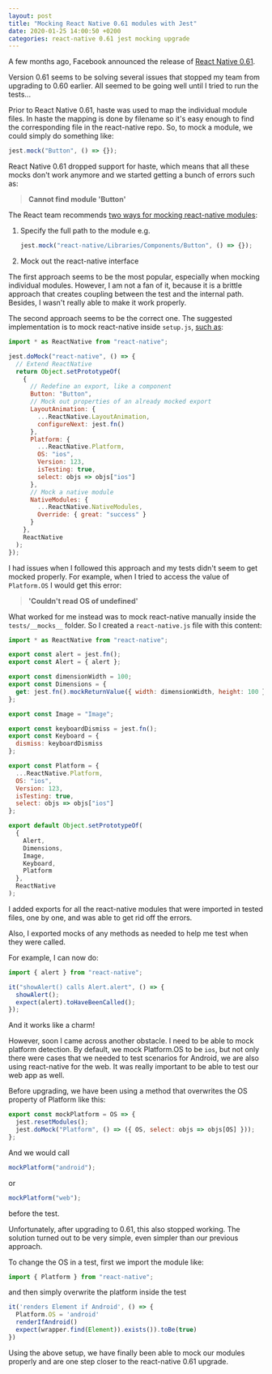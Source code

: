 ```yaml
---
layout: post
title: "Mocking React Native 0.61 modules with Jest"
date: 2020-01-25 14:00:50 +0200
categories: react-native 0.61 jest mocking upgrade
---
```


A few months ago, Facebook announced the release of [React Native 0.61](https://facebook.github.io/react-native/blog/2019/09/18/version-0.61).

Version 0.61 seems to be solving several issues that stopped my team from upgrading to 0.60 earlier. All seemed to be going well until I tried to run the tests...

Prior to React Native 0.61, haste was used to map the individual module files. In haste the mapping is done by filename so it's easy enough to find the corresponding file in the react-native repo. So, to mock a module, we could simply do something like:

```javascript
jest.mock("Button", () => {});
```

React Native 0.61 dropped support for haste, which means that all these mocks don't work anymore and we started getting a bunch of errors such as:

> **Cannot find module 'Button'**

The React team recommends [two ways for mocking react-native modules](https://github.com/facebook/react-native/issues/26579#issuecomment-535244001):

1.  Specify the full path to the module e.g.
    ```javascript
    jest.mock("react-native/Libraries/Components/Button", () => {});
    ```
2.  Mock out the react-native interface

The first approach seems to be the most popular, especially when mocking individual modules. However, I am not a fan of it, because it is a brittle approach that creates coupling between the test and the internal path. Besides, I wasn't really able to make it work properly.

The second approach seems to be the correct one. The suggested implementation is to mock react-native inside `setup.js`, [such as](https://github.com/facebook/react-native/issues/26579#issuecomment-538610849):

```javascript
import * as ReactNative from "react-native";

jest.doMock("react-native", () => {
  // Extend ReactNative
  return Object.setPrototypeOf(
    {
      // Redefine an export, like a component
      Button: "Button",
      // Mock out properties of an already mocked export
      LayoutAnimation: {
        ...ReactNative.LayoutAnimation,
        configureNext: jest.fn()
      },
      Platform: {
        ...ReactNative.Platform,
        OS: "ios",
        Version: 123,
        isTesting: true,
        select: objs => objs["ios"]
      },
      // Mock a native module
      NativeModules: {
        ...ReactNative.NativeModules,
        Override: { great: "success" }
      }
    },
    ReactNative
  );
});
```

I had issues when I followed this approach and my tests didn't seem to get mocked properly. For example, when I tried to access the value of `Platform.OS` I would get this error:

> **'Couldn't read OS of undefined'**

What worked for me instead was to mock react-native manually inside the `tests/__mocks__` folder. So I created a `react-native.js` file with this content:

```javascript
import * as ReactNative from "react-native";

export const alert = jest.fn();
export const Alert = { alert };

export const dimensionWidth = 100;
export const Dimensions = {
  get: jest.fn().mockReturnValue({ width: dimensionWidth, height: 100 })
};

export const Image = "Image";

export const keyboardDismiss = jest.fn();
export const Keyboard = {
  dismiss: keyboardDismiss
};

export const Platform = {
  ...ReactNative.Platform,
  OS: "ios",
  Version: 123,
  isTesting: true,
  select: objs => objs["ios"]
};

export default Object.setPrototypeOf(
  {
    Alert,
    Dimensions,
    Image,
    Keyboard,
    Platform
  },
  ReactNative
);
```

I added exports for all the react-native modules that were imported in tested files, one by one, and was able to get rid off the errors.

Also, I exported mocks of any methods as needed to help me test when they were called.

For example, I can now do:

```javascript
import { alert } from "react-native";

it("showAlert() calls Alert.alert", () => {
  showAlert();
  expect(alert).toHaveBeenCalled();
});
```

And it works like a charm!

However, soon I came across another obstacle. I need to be able to mock platform detection. By default, we mock Platform.OS to be `ios`, but not only there were cases that we needed to test scenarios for Android, we are also using react-native for the web. It was really important to be able to test our web app as well.

Before upgrading, we have been using a method that overwrites the OS property of Platform like this:

```javascript
export const mockPlatform = OS => {
  jest.resetModules();
  jest.doMock("Platform", () => ({ OS, select: objs => objs[OS] }));
};
```

And we would call

```javascript
mockPlatform("android");
```

or

```javascript
mockPlatform("web");
```

before the test.

Unfortunately, after upgrading to 0.61, this also stopped working. The solution turned out to be very simple, even simpler than our previous approach.

To change the OS in a test, first we import the module like:

```javascript
import { Platform } from "react-native";
```

and then simply overwrite the platform inside the test

```javascript
it('renders Element if Android', () => {
  Platform.OS = 'android'
  renderIfAndroid()
  expect(wrapper.find(Element)).exists()).toBe(true)
})

```

Using the above setup, we have finally been able to mock our modules properly and are one step closer to the react-native 0.61 upgrade.
